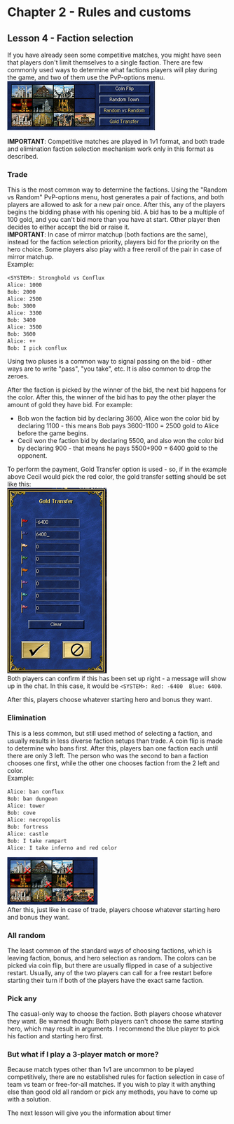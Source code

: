 # Chapter 2 - Rules and customs
## Lesson 4 - Faction selection

If you have already seen some competitive matches, you might have seen that players don't limit themselves to a single faction. There are few commonly used ways to determine what factions players will play during the game, and two of them use the PvP-options menu.  
![PvP-options menu](img/pvp_options.png)

**IMPORTANT**: Competitive matches are played in 1v1 format, and both trade and elimination faction selection mechanism work only in this format as described.

### Trade
This is the most common way to determine the factions. Using the "Random vs Random" PvP-options menu, host generates a pair of factions, and both players are allowed to ask for a new pair once. After this, any of the players begins the bidding phase with his opening bid. A bid has to be a multiple of 100 gold, and you can't bid more than you have at start. Other player then decides to either accept the bid or raise it.  
**IMPORTANT**: In case of mirror matchup (both factions are the same), instead for the faction selection priority, players bid for the priority on the hero choice. Some players also play with a free reroll of the pair in case of mirror matchup.  
Example:
```
<SYSTEM>: Stronghold vs Conflux
Alice: 1000
Bob: 2000
Alice: 2500
Bob: 3000
Alice: 3300
Bob: 3400
Alice: 3500
Bob: 3600
Alice: ++
Bob: I pick conflux
```
Using two pluses is a common way to signal passing on the bid - other ways are to write "pass", "you take", etc. It is also common to drop the zeroes.

After the faction is picked by the winner of the bid, the next bid happens for the color. After this, the winner of the bid has to pay the other player the amount of gold they have bid. For example:
* Bob won the faction bid by declaring 3600, Alice won the color bid by declaring 1100 - this means Bob pays 3600-1100 = 2500 gold to Alice before the game begins.
* Cecil won the faction bid by declaring 5500, and also won the color bid by declaring 900 - that means he pays 5500+900 = 6400 gold to the opponent.

To perform the payment, Gold Transfer option is used - so, if in the example above Cecil would pick the red color, the gold transfer setting should be set like this:  
![-6400 for the red player, 6400 for the blue player](img/gold_transfer.png)  
Both players can confirm if this has been set up right - a message will show up in the chat. In this case, it would be `<SYSTEM>: Red: -6400  Blue: 6400`.

After this, players choose whatever starting hero and bonus they want.

### Elimination
This is a less common, but still used method of selecting a faction, and usually results in less diverse faction setups than trade. A coin flip is made to determine who bans first. After this, players ban one faction each until there are only 3 left. The person who was the second to ban a faction chooses one first, while the other one chooses faction from the 2 left and color.  
Example:
```
Alice: ban conflux
Bob: ban dungeon
Alice: tower
Bob: cove
Alice: necropolis
Bob: fortress
Alice: castle
Bob: I take rampart
Alice: I take inferno and red color
```
![image of faction bans](img/bans.png)  
After this, just like in case of trade, players choose whatever starting hero and bonus they want.

### All random
The least common of the standard ways of choosing factions, which is leaving faction, bonus, and hero selection as random. The colors can be picked via coin flip, but there are usually flipped in case of a subjective restart. Usually, any of the two players can call for a free restart before starting their turn if both of the players have the exact same faction.

### Pick any
The casual-only way to choose the faction. Both players choose whatever they want. Be warned though: Both players can't choose the same starting hero, which may result in arguments. I recommend the blue player to pick his faction and starting hero first.

### But what if I play a 3-player match or more?
Because match types other than 1v1 are uncommon to be played competitively, there are no established rules for faction selection in case of team vs team or free-for-all matches. If you wish to play it with anything else than good old all random or pick any methods, you have to come up with a solution.

The next lesson will give you the information about timer
